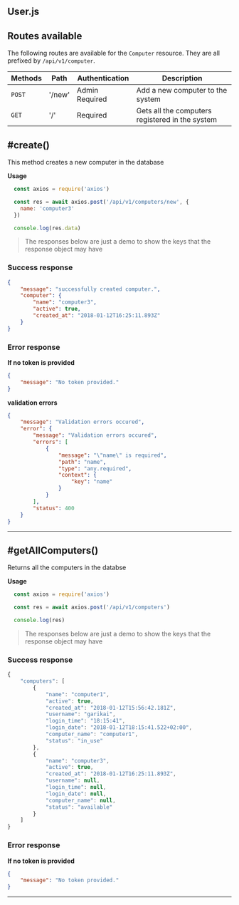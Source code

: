 ## User.js

## Routes available

The following routes are available for the ```Computer``` resource. They are all prefixed by ```/api/v1/computer```.

| Methods | Path | Authentication | Description |
| --- | --- | --- | --- |
| `POST` | '/new' | Admin Required | Add a new computer to the system |
| `GET` | '/' | Required | Gets all the computers registered in the system |

## #create()

This method creates a new computer in the database

**Usage**
```javascript
  const axios = require('axios')

  const res = await axios.post('/api/v1/computers/new', {
    name: 'computer3'
  })

  console.log(res.data)
```

> The responses below are just a demo to show the keys that the response object may have 
### Success response

```json
{
    "message": "successfully created computer.",
    "computer": {
        "name": "computer3",
        "active": true,
        "created_at": "2018-01-12T16:25:11.893Z"
    }
}
```

### Error response

**If no token is provided**
```json
{
    "message": "No token provided."
}
```

**validation errors**
```json
{
    "message": "Validation errors occured",
    "error": {
        "message": "Validation errors occured",
        "errors": [
            {
                "message": "\"name\" is required",
                "path": "name",
                "type": "any.required",
                "context": {
                    "key": "name"
                }
            }
        ],
        "status": 400
    }
}
```
---
## #getAllComputers()

Returns all the computers in the databse

**Usage**
```javascript
  const axios = require('axios')

  const res = await axios.post('/api/v1/computers')

  console.log(res)
```

> The responses below are just a demo to show the keys that the response object may have 
### Success response

```js
{
    "computers": [
        {
            "name": "computer1",
            "active": true,
            "created_at": "2018-01-12T15:56:42.181Z",
            "username": "garikai",
            "login_time": "18:15:41",
            "login_date": "2018-01-12T18:15:41.522+02:00",
            "computer_name": "computer1",
            "status": "in_use"
        },
        {
            "name": "computer3",
            "active": true,
            "created_at": "2018-01-12T16:25:11.893Z",
            "username": null,
            "login_time": null,
            "login_date": null,
            "computer_name": null,
            "status": "available"
        }
    ]
}
```

### Error response

**If no token is provided**
```json
{
    "message": "No token provided."
}
```
---